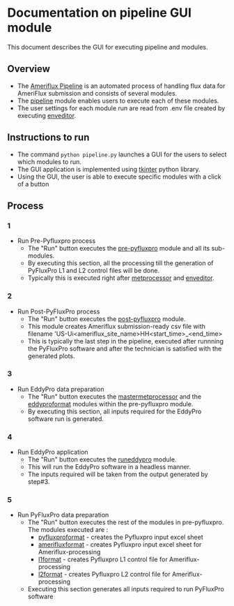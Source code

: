 # Documentation on pipeline GUI module
This document describes the GUI for executing pipeline and modules.

## Overview
- The [Ameriflux Pipeline](https://github.com/ncsa/ameriflux-pipeline/tree/develop/ameriflux_pipeline) is an automated process of handling flux data for AmeriFlux submission and consists of several modules.
- The [pipeline](https://github.com/ncsa/ameriflux-pipeline/blob/develop/ameriflux_pipeline/pipeline.py) module enables users to execute each of these modules.
- The user settings for each module run are read from .env file created by executing [enveditor](https://github.com/ncsa/ameriflux-pipeline/blob/develop/docs/enveditor.md).

## Instructions to run
- The command ```python pipeline.py``` launches a GUI for the users to select which modules to run.
- The GUI application is implemented using [tkinter](https://docs.python.org/3/library/tk.html) python library.
- Using the GUI, the user is able to execute specific modules with a click of a button

## Process
### 1
- Run Pre-Pyfluxpro process
  - The "Run" button executes the [pre-pyfluxpro](https://github.com/ncsa/ameriflux-pipeline/blob/develop/docs/prepyfluxpro.md) module and all its sub-modules.
  - By executing this section, all the processing till the generation of PyFluxPro L1 and L2 control files will be done.
  - Typically this is executed right after [metprocessor](https://github.com/ncsa/ameriflux-pipeline/blob/develop/docs/metprocessor.md) and [enveditor](https://github.com/ncsa/ameriflux-pipeline/blob/develop/docs/enveditor.md).
### 2
- Run Post-PyFluxPro process
  - The "Run" button executes the [post-pyfluxpro](https://github.com/ncsa/ameriflux-pipeline/blob/develop/docs/postpyfluxpro.md) module.
  - This module creates Ameriflux submission-ready csv file with filename 'US-Ui<ameriflux_site_name>HH<start_time>_<end_time>
  - This is typically the last step in the pipeline, executed after runnning the PyFluxPro software and after the technician is satisfied with the generated plots.
### 3
- Run EddyPro data preparation
  - The "Run" button executes the [mastermetprocessor](https://github.com/ncsa/ameriflux-pipeline/blob/develop/docs/master_met/mastermetprocessor.md) and the [eddyproformat](https://github.com/ncsa/ameriflux-pipeline/blob/develop/docs/eddypro/eddyproformat.md) modules within the pre-pyfluxpro module.
  - By executing this section, all inputs required for the EddyPro software run is generated.
### 4
- Run EddyPro application
  - The "Run" button executes the [runeddypro](https://github.com/ncsa/ameriflux-pipeline/blob/develop/docs/eddypro/runeddypro.md) module.
  - This will run the EddyPro software in a headless manner.
  - The inputs required will be taken from the output generated by step#3.
### 5
- Run PyFluxPro data preparation
  - The "Run" button executes the rest of the modules in pre-pyfluxpro. The modules executed are :
    - [pyfluxproformat](https://github.com/ncsa/ameriflux-pipeline/blob/develop/docs/pyfluxpro/pyfluxproformat.md) - creates the Pyfluxpro input excel sheet
    - [amerifluxformat](https://github.com/ncsa/ameriflux-pipeline/blob/develop/docs/pyfluxpro/amerifluxformat.md) - creates Pyfluxpro input excel sheet for Ameriflux-processing
    - [l1format](https://github.com/ncsa/ameriflux-pipeline/blob/develop/docs/pyfluxpro/l1format.md) - creates Pyfluxpro L1 control file for Ameriflux-processing
    - [l2format](https://github.com/ncsa/ameriflux-pipeline/blob/develop/docs/pyfluxpro/l2format.md) - creates Pyfluxpro L2 control file for Ameriflux-processing
  - Executing this section generates all inputs required to run PyFluxPro software